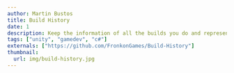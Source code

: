 ```yaml
---
author: Martin Bustos
title: Build History
date: 1
description: Keep the information of all the builds you do and represents their data in graphs
tags: ["unity", "gamedev", "c#"]
externals: ["https://github.com/FronkonGames/Build-History"]
thumbnail:
  url: img/build-history.jpg
---
```

